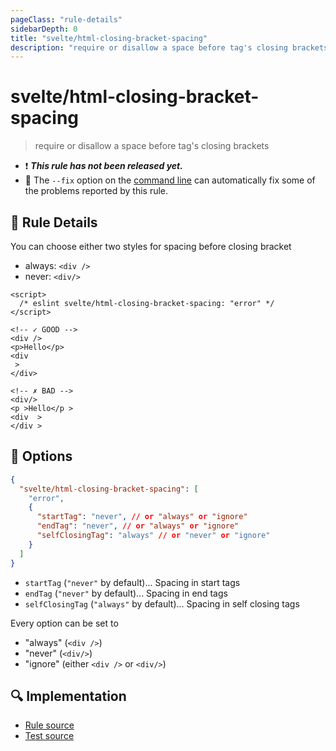 ```yaml
---
pageClass: "rule-details"
sidebarDepth: 0
title: "svelte/html-closing-bracket-spacing"
description: "require or disallow a space before tag's closing brackets"
---
```


# svelte/html-closing-bracket-spacing

> require or disallow a space before tag's closing brackets

- :exclamation: <badge text="This rule has not been released yet." vertical="middle" type="error"> **_This rule has not been released yet._** </badge>
- :wrench: The `--fix` option on the [command line](https://eslint.org/docs/user-guide/command-line-interface#fixing-problems) can automatically fix some of the problems reported by this rule.

## :book: Rule Details

You can choose either two styles for spacing before closing bracket

- always: `<div />`
- never: `<div/>`

<ESLintCodeBlock fix>

<!-- prettier-ignore-start -->
<!--eslint-skip-->

```svelte
<script>
  /* eslint svelte/html-closing-bracket-spacing: "error" */
</script>

<!-- ✓ GOOD -->
<div />
<p>Hello</p>
<div
 >
</div>

<!-- ✗ BAD -->
<div/>
<p >Hello</p >
<div  >
</div >
```

<!-- prettier-ignore-end -->

</ESLintCodeBlock>

## :wrench: Options

```json
{
  "svelte/html-closing-bracket-spacing": [
    "error",
    {
      "startTag": "never", // or "always" or "ignore"
      "endTag": "never", // or "always" or "ignore"
      "selfClosingTag": "always" // or "never" or "ignore"
    }
  ]
}
```

- `startTag` (`"never"` by default)... Spacing in start tags
- `endTag` (`"never"` by default)... Spacing in end tags
- `selfClosingTag` (`"always"` by default)... Spacing in self closing tags

Every option can be set to
- "always" (`<div />`)
- "never" (`<div/>`)
- "ignore" (either `<div />` or `<div/>`)

## :mag: Implementation

- [Rule source](https://github.com/ota-meshi/eslint-plugin-svelte/blob/main/src/rules/html-closing-bracket-spacing.ts)
- [Test source](https://github.com/ota-meshi/eslint-plugin-svelte/blob/main/tests/src/rules/html-closing-bracket-spacing.ts)
